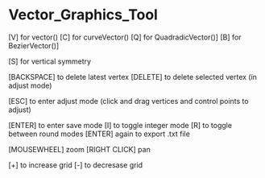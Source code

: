 # Vector_Graphics_Tool

[V] for vector()
[C] for curveVector()
[Q] for QuadradicVector()]
[B] for BezierVector()]

[S] for vertical symmetry 

[BACKSPACE] to delete latest vertex
[DELETE] to delete selected vertex (in adjust mode)

[ESC] to enter adjust mode
	(click and drag vertices and control points to adjust)

[ENTER] to enter save mode
[I] to toggle integer mode
[R] to toggle between round modes
[ENTER] again to export .txt file

[MOUSEWHEEL] zoom
[RIGHT CLICK] pan

[+] to increase grid
[-] to decresase grid
